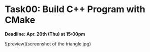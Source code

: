 

# Task00: Build C++ Program with CMake

**Deadline: Apr. 20th (Thu) at 15:00pm**



![preview](screenshot of the triangle.jpg)

